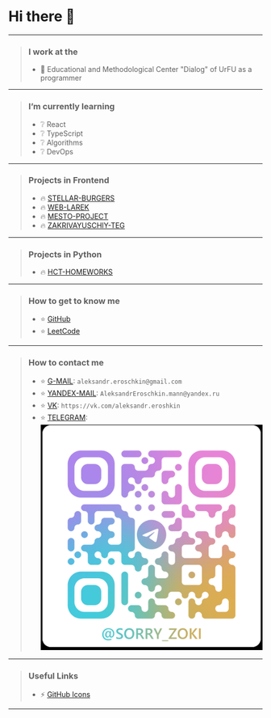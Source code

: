 # Hi there 👋

---

> ### I work at the
> - 🔭 Educational and Methodological Center "Dialog" of UrFU as a programmer

---

> ### I’m currently learning
> - ❔ React
> - ❔ TypeScript
> - ❔ Algorithms
> - ❔ DevOps

---

> ### Projects in Frontend
> - 🔥 [STELLAR-BURGERS](https://github.com/hallomann/stellar-burgers.git)
> - 🔥 [WEB-LAREK](https://github.com/hallomann/web-larek-frontend.git)
> - 🔥 [MESTO-PROJECT](https://github.com/hallomann/mesto-project-ff.git)
> - 🔥 [ZAKRIVAYUSCHIY-TEG](https://github.com/hallomann/zakrivayuschiy-teg-f.git)

---

> ### Projects in Python
> - 🔥 [HCT-HOMEWORKS](https://github.com/hallomann/hct-homeworks.git)

---

> ### How to get to know me
> - ⭐ [GitHub](https://github.com/hallomann)
> - ⭐ [LeetCode](https://leetcode.com/hallo-mann/)

---

> ### How to contact me
> - ⭐ [G-MAIL](aleksandr.eroschkin@gmail.com): `aleksandr.eroschkin@gmail.com`
> - ⭐ [YANDEX-MAIL](AleksandrEroschkin.mann@yandex.ru): `AleksandrEroschkin.mann@yandex.ru`
> - ⭐ [VK](https://vk.com/aleksandr.eroshkin): `https://vk.com/aleksandr.eroshkin`
> - ⭐ [TELEGRAM](image.png): 
    ![alt text](image-1.png)

---

> ### Useful Links
> - ⚡ [GitHub Icons](https://willkyu.github.io/ZONE/Emoji/Emoji.html)

---

<!--
**hallomann/hallomann** is a ✨ _special_ ✨ repository because its `README.md` (this file) appears on your GitHub profile.

Here are some ideas to get you started:

- 🔭 I’m currently working on ...
- 🌱 I’m currently learning ...
- 👯 I’m looking to collaborate on ...
- 🤔 I’m looking for help with ...
- 💬 Ask me about ...
- 📫 How to reach me: ...
- 😄 Pronouns: ...
- ⚡ Fun fact: ...
-->
